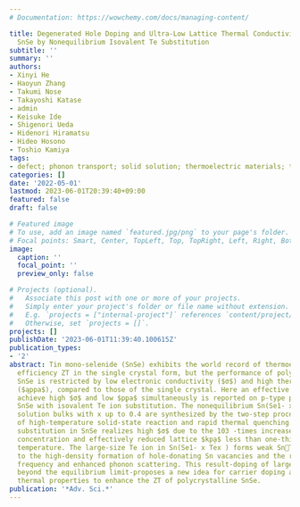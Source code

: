 ```yaml
---
# Documentation: https://wowchemy.com/docs/managing-content/

title: Degenerated Hole Doping and Ultra-Low Lattice Thermal Conductivity in Polycrystalline
  SnSe by Nonequilibrium Isovalent Te Substitution
subtitle: ''
summary: ''
authors:
- Xinyi He
- Haoyun Zhang
- Takumi Nose
- Takayoshi Katase
- admin
- Keisuke Ide
- Shigenori Ueda
- Hidenori Hiramatsu
- Hideo Hosono
- Toshio Kamiya
tags:
- defect; phonon transport; solid solution; thermoelectric materials; tin mono-selenide
categories: []
date: '2022-05-01'
lastmod: 2023-06-01T20:39:40+09:00
featured: false
draft: false

# Featured image
# To use, add an image named `featured.jpg/png` to your page's folder.
# Focal points: Smart, Center, TopLeft, Top, TopRight, Left, Right, BottomLeft, Bottom, BottomRight.
image:
  caption: ''
  focal_point: ''
  preview_only: false

# Projects (optional).
#   Associate this post with one or more of your projects.
#   Simply enter your project's folder or file name without extension.
#   E.g. `projects = ["internal-project"]` references `content/project/deep-learning/index.md`.
#   Otherwise, set `projects = []`.
projects: []
publishDate: '2023-06-01T11:39:40.100615Z'
publication_types:
- '2'
abstract: Tin mono-selenide (SnSe) exhibits the world record of thermoelectric conversion
  efficiency ZT in the single crystal form, but the performance of polycrystalline
  SnSe is restricted by low electronic conductivity ($σ$) and high thermal conductivity
  ($ąppa$), compared to those of the single crystal. Here an effective strategy to
  achieve high $σ$ and low $p̨pa$ simultaneously is reported on p-type polycrystalline
  SnSe with isovalent Te ion substitution. The nonequilibrium Sn(Se1- x Tex ) solid
  solution bulks with x up to 0.4 are synthesized by the two-step process composed
  of high-temperature solid-state reaction and rapid thermal quenching. The Te ion
  substitution in SnSe realizes high $σ$ due to the 103 -times increase in hole carrier
  concentration and effectively reduced lattice $kp̨a$ less than one-third at room
  temperature. The large-size Te ion in Sn(Se1- x Tex ) forms weak SnTe bonds, leading
  to the high-density formation of hole-donating Sn vacancies and the reduced phonon
  frequency and enhanced phonon scattering. This result-doping of large-size ions
  beyond the equilibrium limit-proposes a new idea for carrier doping and controlling
  thermal properties to enhance the ZT of polycrystalline SnSe.
publication: '*Adv. Sci.*'
---
```


